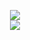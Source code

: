 <p align='center'>
  
  <a href="https://github.com/crimp-chimp/github-readme-stats">
    <img align="center" src="https://github-readme-stats.vercel.app/api?username=crimp-chimp&show_icons=true&theme=react" />
  </a>
  <br>
  <a href="https://github.com/crimp-chimp/github-readme-stats">
    <img align="center" src="https://github-readme-stats.vercel.app/api/top-langs/?username=crimp-chimp&layout=compact&theme=react" />
  </a>
  
</p>
